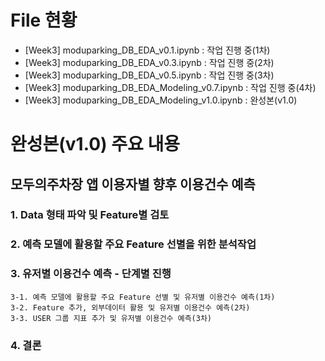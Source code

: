 # File 현황

- [Week3] moduparking_DB_EDA_v0.1.ipynb : 작업 진행 중(1차)
- [Week3] moduparking_DB_EDA_v0.3.ipynb : 작업 진행 중(2차)
- [Week3] moduparking_DB_EDA_v0.5.ipynb : 작업 진행 중(3차)
- [Week3] moduparking_DB_EDA_Modeling_v0.7.ipynb : 작업 진행 중(4차)
- [Week3] moduparking_DB_EDA_Modeling_v1.0.ipynb : 완성본(v1.0)

# 완성본(v1.0) 주요 내용

## 모두의주차장 앱 이용자별 향후 이용건수 예측

### 1. Data 형태 파악 및 Feature별 검토

### 2. 예측 모델에 활용할 주요 Feature 선별을 위한 분석작업

### 3. 유저별 이용건수 예측 - 단계별 진행

    3-1. 예측 모델에 활용할 주요 Feature 선별 및 유저별 이용건수 예측(1차)
    3-2. Feature 추가, 외부데이터 활용 및 유저별 이용건수 예측(2차)
    3-3. USER 그룹 지표 추가 및 유저별 이용건수 예측(3차)

### 4. 결론
